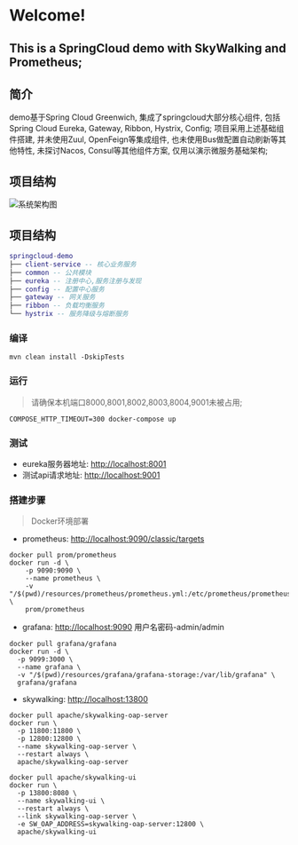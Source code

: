 # Welcome!
## This is a SpringCloud demo with SkyWalking and Prometheus;

## 简介

demo基于Spring Cloud Greenwich, 集成了springcloud大部分核心组件, 包括Spring Cloud Eureka, Gateway, Ribbon, Hystrix, Config; 项目采用上述基础组件搭建, 并未使用Zuul, OpenFeign等集成组件, 也未使用Bus做配置自动刷新等其他特性, 未探讨Nacos, Consul等其他组件方案, 仅用以演示微服务基础架构;

## 项目结构

![系统架构图](micro_service_arch.jpg)

## 项目结构

``` lua
springcloud-demo
├── client-service -- 核心业务服务
├── common -- 公共模块
├── eureka -- 注册中心,服务注册与发现
├── config -- 配置中心服务
├── gateway -- 网关服务
├── ribbon -- 负载均衡服务
└── hystrix -- 服务降级与熔断服务
```
### 编译
```
mvn clean install -DskipTests
```
### 运行
> 请确保本机端口8000,8001,8002,8003,8004,9001未被占用;
```
COMPOSE_HTTP_TIMEOUT=300 docker-compose up
```
### 测试
- eureka服务器地址: [http://localhost:8001](http://localhost:8001)
- 测试api请求地址: [http://localhost:9001](http://localhost:9001)

### 搭建步骤
> Docker环境部署
- prometheus: [http://localhost:9090/classic/targets](http://localhost:9090/classic/targets)
```
docker pull prom/prometheus
docker run -d \
    -p 9090:9090 \
    --name prometheus \
    -v "/$(pwd)/resources/prometheus/prometheus.yml:/etc/prometheus/prometheus.yml" \
    prom/prometheus
```
- grafana: [http://localhost:9090](http://localhost:9090) 用户名密码-admin/admin
```
docker pull grafana/grafana
docker run -d \
  -p 9099:3000 \
  --name grafana \
  -v "/$(pwd)/resources/grafana/grafana-storage:/var/lib/grafana" \
  grafana/grafana
```
- skywalking: [http://localhost:13800](http://localhost:13800)
```
docker pull apache/skywalking-oap-server
docker run \
  -p 11800:11800 \
  -p 12800:12800 \
  --name skywalking-oap-server \
  --restart always \
  apache/skywalking-oap-server

docker pull apache/skywalking-ui
docker run \
  -p 13800:8080 \
  --name skywalking-ui \
  --restart always \
  --link skywalking-oap-server \
  -e SW_OAP_ADDRESS=skywalking-oap-server:12800 \
  apache/skywalking-ui
```